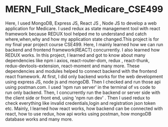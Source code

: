 # MERN_Full_Stack_Medicare_CSE499
Here, I used MongoDB, Express JS, React JS , Node JS to develop a web application for Medicare. I used redux as state management tool with react framework because REDUX tool helped me to understand and catch where,when,why and how my application state changed.This project is for my final year project course CSE499.
Here, I mainly learned how we can run backend and frontend framework(REACT) concurrently. I also learned how REDUX works. In this project, I learned and got to know about many dependencies like npm i axios, react-router-dom, redux , react-thunk, redux-devtools-extension, react-moment and many more. These dependencies and modules helped to connect backend with the frontend react framework. 
At first, I did only backend works for the web development using express JS, node js and mongoDB. Then I checked and run those api using postman.com. I used 'npm run server' in the terminal of vs code to run only backend.
Then, I concurrently run the backend or server side with the client side or front end, using 'npm run dev' . Then I used redux to check everything like invalid credentials,login and registration json token etc. 
Mainly, I learned how react works, how backend can be connected with react, how to use redux, how api works using postman, how mongoDB database works and many more.
